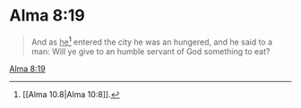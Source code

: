 # Alma 8:19

> And as <u>he</u>[^a] entered the city he was an hungered, and he said to a man: Will ye give to an humble servant of God something to eat?

[Alma 8:19](https://www.churchofjesuschrist.org/study/scriptures/bofm/alma/8?lang=eng&id=p19#p19)


[^a]: [[Alma 10.8|Alma 10:8]].  
